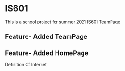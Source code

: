 # IS601
This is a school project for summer 2021 IS601
TeamPage


## Feature- Added TeamPage 


## Feature- Added HomePage
Definition Of Internet

